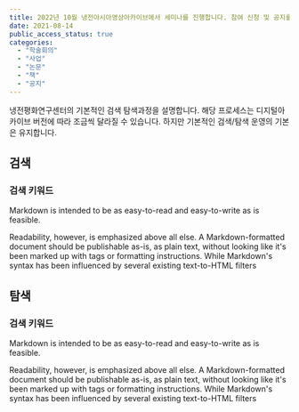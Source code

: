 ```yaml
---
title: 2022년 10월 냉전아시아영상아카이브에서 세미나를 진행합니다. 참여 신청 및 공지를 확인하려면 클릭하세요.
date: 2021-08-14  
public_access_status: true
categories: 
  - "학술회의"
  - "사업"
  - "논문"
  - "책"
  - "공지"
---
```


냉전평화연구센터의 기본적인 검색 탐색과정을 설명합니다. 해당 프로세스는 디지털아카이브 버전에 따라 조금씩 달라질 수 있습니다. 하지만 기본적인 검색/탐색 운영의 기본은 유지합니다. 

## 검색

### 검색 키워드

Markdown is intended to be as easy-to-read and easy-to-write as is feasible.

Readability, however, is emphasized above all else. A Markdown-formatted
document should be publishable as-is, as plain text, without looking
like it's been marked up with tags or formatting instructions. While
Markdown's syntax has been influenced by several existing text-to-HTML
filters


## 탐색

### 검색 키워드

Markdown is intended to be as easy-to-read and easy-to-write as is feasible.

Readability, however, is emphasized above all else. A Markdown-formatted
document should be publishable as-is, as plain text, without looking
like it's been marked up with tags or formatting instructions. While
Markdown's syntax has been influenced by several existing text-to-HTML
filters